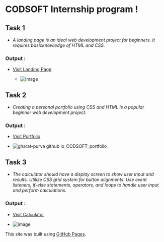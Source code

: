 # CODSOFT Internship program !

## Task 1
- *A landing page is an ideal web development project for beginners. It requires basicknowledge of HTML and CSS.*

### **Output :**
- [Visit Landing Page](https://gharat-purva.github.io/CODSOFT/landing-page/)
  
  - ![image](https://github.com/gharat-purva/CODSOFT/assets/143778356/d03dd278-a73b-4361-8a35-711a89773f13)

## Task 2
- *Creating a personal portfolio using CSS and HTML is a popular beginner web development project.*

### **Output :**
- [Visit Portfolio](https://gharat-purva.github.io/CODSOFT/portfolio/)
  
 - ![gharat-purva github io_CODSOFT_portfolio_](https://github.com/gharat-purva/CODSOFT/assets/143778356/f2931938-6015-4ba0-a51f-8984abaedc4b)

## Task 3
- *The calculator should have a display screen to show user input and results. Utilize CSS grid system for button alignments. Use event listeners, if-else statements, operators, and loops to handle user input and perform calculations.*

### **Output :**
- [Visit Calculator](https://gharat-purva.github.io/CODSOFT/calculator/)

 - ![image](https://github.com/gharat-purva/CODSOFT/assets/143778356/6732aecf-1ed6-489b-aef1-901b272ffd81)



This site was built using [GitHub Pages](https://pages.github.com/).
